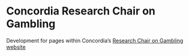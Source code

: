 Concordia Research Chair on Gambling
===================

Development for pages within Concordia’s [Research Chair on Gambling website](http://www.concordia.ca/research/lifestyle-addiction/research/scientific-monitoring.html)
